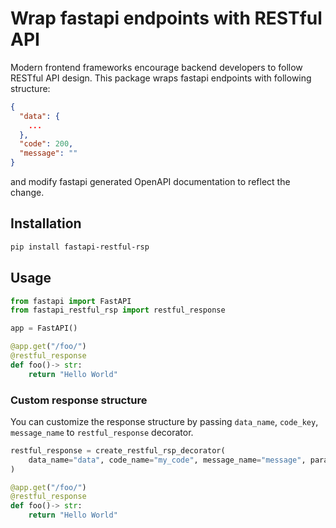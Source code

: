 # Wrap fastapi endpoints with RESTful API

Modern frontend frameworks encourage backend developers to follow RESTful API design. This package wraps fastapi endpoints with following structure:

```json
{
  "data": {
    ...
  },
  "code": 200,
  "message": ""
}
```

and modify fastapi generated OpenAPI documentation to reflect the change.

## Installation

```bash
pip install fastapi-restful-rsp
```

## Usage

```python
from fastapi import FastAPI
from fastapi_restful_rsp import restful_response

app = FastAPI()

@app.get("/foo/")
@restful_response
def foo()-> str:
    return "Hello World"
```

### Custom response structure

You can customize the response structure by passing `data_name`, `code_key`, `message_name` to `restful_response` decorator.

```python
restful_response = create_restful_rsp_decorator(
    data_name="data", code_name="my_code", message_name="message", param_dict={"status": (str, "success")}
)

@app.get("/foo/")
@restful_response
def foo()-> str:
    return "Hello World"
```
